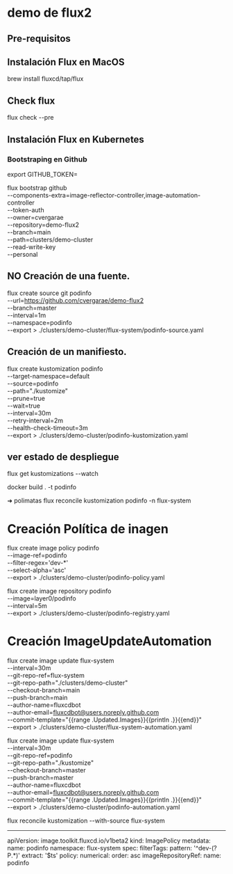 # demo de flux2 

## Pre-requisitos

## Instalación Flux en MacOS

brew install fluxcd/tap/flux
## Check flux
flux check --pre


## Instalación Flux en Kubernetes

### Bootstraping en Github

export GITHUB_TOKEN=<PAT-token>

flux bootstrap github \
  --components-extra=image-reflector-controller,image-automation-controller \
  --token-auth \
  --owner=cvergarae \
  --repository=demo-flux2 \
  --branch=main \
  --path=clusters/demo-cluster \
  --read-write-key \
  --personal

## NO Creación de una fuente.

flux create source git podinfo \
  --url=https://github.com/cvergarae/demo-flux2 \
  --branch=master \
  --interval=1m \
  --namespace=podinfo \
  --export > ./clusters/demo-cluster/flux-system/podinfo-source.yaml

## Creación de un manifiesto.

flux create kustomization podinfo \
  --target-namespace=default \
  --source=podinfo \
  --path="./kustomize" \
  --prune=true \
  --wait=true \
  --interval=30m \
  --retry-interval=2m \
  --health-check-timeout=3m \
  --export > ./clusters/demo-cluster/podinfo-kustomization.yaml

## ver estado de despliegue
flux get kustomizations --watch


docker build . -t podinfo  


➜  polimatas flux reconcile kustomization podinfo -n flux-system




# Creación Política de inagen

flux create image policy podinfo \
--image-ref=podinfo \
--filter-regex='dev-*' \
--select-alpha='asc' \
--export > ./clusters/demo-cluster/podinfo-policy.yaml



flux create image repository podinfo \
--image=layer0/podinfo \
--interval=5m \
--export > ./clusters/demo-cluster/podinfo-registry.yaml

# Creación ImageUpdateAutomation



flux create image update flux-system \
--interval=30m \
--git-repo-ref=flux-system \
--git-repo-path="./clusters/demo-cluster" \
--checkout-branch=main \
--push-branch=main \
--author-name=fluxcdbot \
--author-email=fluxcdbot@users.noreply.github.com \
--commit-template="{{range .Updated.Images}}{{println .}}{{end}}" \
--export > ./clusters/demo-cluster/flux-system-automation.yaml

flux create image update flux-system \
--interval=30m \
--git-repo-ref=podinfo \
--git-repo-path="./kustomize" \
--checkout-branch=master \
--push-branch=master \
--author-name=fluxcdbot \
--author-email=fluxcdbot@users.noreply.github.com \
--commit-template="{{range .Updated.Images}}{{println .}}{{end}}" \
--export > ./clusters/demo-cluster/podinfo-automation.yaml


flux reconcile kustomization --with-source flux-system


---
apiVersion: image.toolkit.fluxcd.io/v1beta2
kind: ImagePolicy
metadata:
  name: podinfo
  namespace: flux-system
spec:
  filterTags:
    pattern: '^dev-(?P<ts>.*)'
    extract: '$ts'
  policy:
    numerical:
      order: asc
  imageRepositoryRef:
    name: podinfo